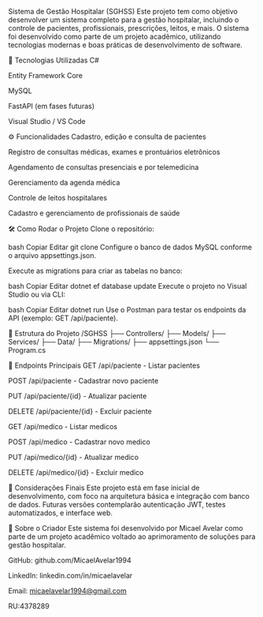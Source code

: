 Sistema de Gestão Hospitalar (SGHSS)
Este projeto tem como objetivo desenvolver um sistema completo para a gestão hospitalar, incluindo o controle de pacientes, profissionais, prescrições, leitos, e mais. O sistema foi desenvolvido como parte de um projeto acadêmico, utilizando tecnologias modernas e boas práticas de desenvolvimento de software.

🚀 Tecnologias Utilizadas
C#

Entity Framework Core

MySQL

FastAPI (em fases futuras)

Visual Studio / VS Code

⚙️ Funcionalidades
Cadastro, edição e consulta de pacientes

Registro de consultas médicas, exames e prontuários eletrônicos

Agendamento de consultas presenciais e por telemedicina

Gerenciamento da agenda médica

Controle de leitos hospitalares

Cadastro e gerenciamento de profissionais de saúde

🛠️ Como Rodar o Projeto
Clone o repositório:

bash
Copiar
Editar
git clone 
Configure o banco de dados MySQL conforme o arquivo appsettings.json.

Execute as migrations para criar as tabelas no banco:

bash
Copiar
Editar
dotnet ef database update
Execute o projeto no Visual Studio ou via CLI:

bash
Copiar
Editar
dotnet run
Use o Postman para testar os endpoints da API (exemplo: GET /api/paciente).

📁 Estrutura do Projeto
/SGHSS
 ├── Controllers/
 ├── Models/
 ├── Services/
 ├── Data/
 ├── Migrations/
 ├── appsettings.json
 └── Program.cs
 
📄 Endpoints Principais
GET /api/paciente - Listar pacientes

POST /api/paciente - Cadastrar novo paciente

PUT /api/paciente/{id} - Atualizar paciente

DELETE /api/paciente/{id} - Excluir paciente


GET /api/medico - Listar medicos

POST /api/medico - Cadastrar novo medico

PUT /api/medico/{id} - Atualizar medico

DELETE /api/medico/{id} - Excluir medico


📌 Considerações Finais
Este projeto está em fase inicial de desenvolvimento, com foco na arquitetura básica e integração com banco de dados. Futuras versões contemplarão autenticação JWT, testes automatizados, e interface web.


👤 Sobre o Criador
Este sistema foi desenvolvido por Micael Avelar como parte de um projeto acadêmico voltado ao aprimoramento de soluções para gestão hospitalar.

GitHub: github.com/MicaelAvelar1994

LinkedIn: linkedin.com/in/micaelavelar

Email: micaelavelar1994@gmail.com

RU:4378289
